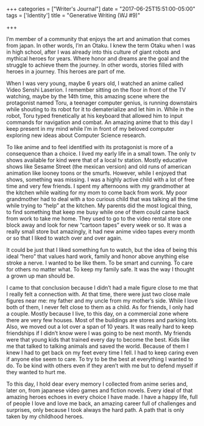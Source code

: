 +++
categories = ["Writer's Journal"]
date = "2017-06-25T15:51:00-05:00"
tags = ['Identity']
title = "Generative Writing (WJ #9)"

+++

I’m member of a community that enjoys the art and animation that comes from japan. In other words, I’m an Otaku. I knew the term Otaku when I was in high school, after I was already into this culture of giant robots and mythical heroes for years. Where honor and dreams are the goal and the struggle to achieve them the journey. In other words, stories filled with heroes in a journey. This heroes are part of me.

When I was very young, maybe 6 years old, I watched an anime called Video Senshi Laserion. I remember sitting on the floor in front of the TV watching, maybe by the 14th time, this amazing scene where the protagonist named Toru, a teenager computer genius, is running downstairs while shouting to its robot for it to dematerialize and let him in. While in the robot, Toru typed frenetically at his keyboard that allowed him to input commands for navigation and combat. An amazing anime that to this day I keep present in my mind while I’m in front of my beloved computer exploring new ideas about Computer Science research.

To like anime and to feel identified with its protagonist is more of a consequence than a choice. I lived my early life in a small town. The only tv shows available for kind were that of a local tv station. Mostly educative shows like Sesame Street (the mexican version) and old runs of american animation like looney toons or the smurfs. However, while I enjoyed that shows, something was missing. I was a highly active child with a lot of free time and very few friends. I spent my afternoons with my grandmother at the kitchen while waiting for my mom to come back from work. My poor grandmother had to deal with a too curious child that was talking all the time while trying to “help” at the kitchen. My parents did the most logical thing, to find something that keep me busy while one of them could came back from work to take me home. They used to go to the video rental store one block away and look for new “cartoon tapes” every week or so. It was a really small store but amazingly, it had new anime video tapes every month or so that I liked to watch over and over again.

It could be just that I liked something fun to watch, but the idea of being this ideal “hero” that values hard work, family and honor above anything else stroke a nerve. I wanted to be like them. To be smart and cunning. To care for others no matter what. To keep my family safe. It was the way I thought a grown up man should be.

I came to that conclusion because I didn’t had a male figure close to me that I really felt a connection with. At that time, there were just two close male figures near me: my father and my uncle from my mother’s side. While I love both of them, I never felt close to them as a child. As for friends, I only had a couple. Mostly because I live, to this day, on a commercial zone where there are very few houses. Most of the buildings are stores and parking lots. Also, we moved out a lot over a span of 10 years. It was really hard to keep friendships if I didn’t know were I was going to be next month. My friends were that young kids that trained every day to become the best. Kids like me that talked to talking animals and saved the world. Because of them I knew I had to get back on my feet every time I fell. I had to keep caring even if anyone else seem to care. To try to be the best at everything I wanted to do. To be kind with others even if they aren’t with me but to defend myself if they wanted to hurt me.

To this day, I hold dear every memory I collected from anime series and, later on, from japanese video games and fiction novels. Every ideal of that amazing heroes echoes in every choice I have made. I have a happy life, full of people I love and love me back, an amazing career full of challenges and surprises, only because I took always the hard path. A path that is only taken by my childhood heroes.
